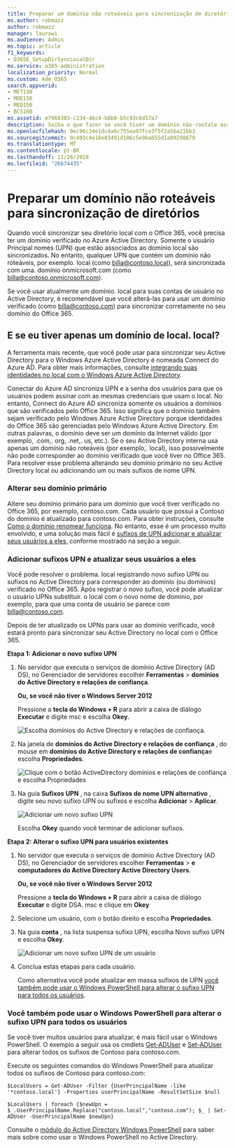 ```yaml
---
title: Preparar um domínio não roteáveis para sincronização de diretórios
ms.author: robmazz
author: robmazz
manager: laurawi
ms.audience: Admin
ms.topic: article
f1_keywords:
- O365E_SetupDirSyncLocalDir
ms.service: o365-administration
localization_priority: Normal
ms.custom: Adm_O365
search.appverid:
- MET150
- MOE150
- MED150
- BCS160
ms.assetid: e7968303-c234-46c4-b8b0-b5c93c6d57a7
description: Saiba o que fazer se você tiver um domínio não-routale associado com os usuários no local antes de sincronizar com o Office 365.
ms.openlocfilehash: 9ec96c34e1dc4a6c755ea97fce3f5f2a5ba21bb3
ms.sourcegitcommit: 9c493c4e18e83491d106c5e9bab55d1a89298879
ms.translationtype: MT
ms.contentlocale: pt-BR
ms.lasthandoff: 11/26/2018
ms.locfileid: "26674435"
---
```

# <a name="prepare-a-non-routable-domain-for-directory-synchronization"></a>Preparar um domínio não roteáveis para sincronização de diretórios
Quando você sincronizar seu diretório local com o Office 365, você precisa ter um domínio verificado no Azure Active Directory. Somente o usuário Principal nomes (UPN) que estão associados ao domínio local são sincronizados. No entanto, qualquer UPN que contém um domínio não roteáveis, por exemplo. local (como billa@contoso.local), será sincronizada com uma. domínio onmicrosoft.com (como billa@contoso.onmicrosoft.com). 

Se você usar atualmente um domínio. local para suas contas de usuário no Active Directory, é recomendável que você alterá-las para usar um domínio verificado (como billa@contoso.com) para sincronizar corretamente no seu domínio do Office 365.
  
## <a name="what-if-i-only-have-a-local-on-premises-domain"></a>E se eu tiver apenas um domínio de local. local?

A ferramenta mais recente, que você pode usar para sincronizar seu Active Directory para o Windows Azure Active Directory é nomeada Connect do Azure AD. Para obter mais informações, consulte [integrando suas identidades no local com o Windows Azure Active Directory](https://docs.microsoft.com/azure/architecture/reference-architectures/identity/azure-ad).
  
Conectar do Azure AD sincroniza UPN e a senha dos usuários para que os usuários podem assinar com as mesmas credenciais que usam o local. No entanto, Connect do Azure AD sincroniza somente os usuários a domínios que são verificados pelo Office 365. Isso significa que o domínio também sejam verificado pelo Windows Azure Active Directory porque identidades do Office 365 são gerenciadas pelo Windows Azure Active Directory. Em outras palavras, o domínio deve ser um domínio da Internet válido (por exemplo, .com,. org, .net,. us, etc.). Se o seu Active Directory interna usa apenas um domínio não roteáveis (por exemplo,. local), isso possivelmente não pode corresponder ao domínio verificado que você tiver no Office 365. Para resolver esse problema alterando seu domínio primário no seu Active Directory local ou adicionando um ou mais sufixos de nome UPN.
  
### <a name="change-your-primary-domain"></a>**Alterar seu domínio primário**

Altere seu domínio primário para um domínio que você tiver verificado no Office 365, por exemplo, contoso.com. Cada usuário que possui a Contoso do domínio é atualizado para contoso.com. Para obter instruções, consulte [Como o domínio renomear funciona](https://go.microsoft.com/fwlink/p/?LinkId=624174). No entanto, esse é um processo muito envolvido, e uma solução mais fácil é [sufixos de UPN adicionar e atualizar seus usuários a eles](prepare-a-non-routable-domain-for-directory-synchronization.md#bk_register), conforme mostrado na seção a seguir.
  
### <a name="add-upn-suffixes-and-update-your-users-to-them"></a>**Adicionar sufixos UPN e atualizar seus usuários a eles**

Você pode resolver o problema. local registrando novo sufixo UPN ou sufixos no Active Directory para corresponder ao domínio (ou domínios) verificado no Office 365. Após registrar o novo sufixo, você pode atualizar o usuário UPNs substituir. o local com o novo nome de domínio, por exemplo, para que uma conta de usuário se parece com billa@contoso.com.
  
Depois de ter atualizado os UPNs para usar ao domínio verificado, você estará pronto para sincronizar seu Active Directory no local com o Office 365.
  
 **Etapa 1: Adicionar o novo sufixo UPN**
  
1. No servidor que executa o serviços de domínio Active Directory (AD DS), no Gerenciador de servidores escolher **Ferramentas** \> **domínios do Active Directory e relações de confiança**.
    
    **Ou, se você não tiver o Windows Server 2012**
    
    Pressione a **tecla do Windows + R** para abrir a caixa de diálogo **Executar** e digite msc e escolha **Okey**.
    
    ![Escolha domínios do Active Directory e relações de confiança.](media/46b6e007-9741-44af-8517-6f682e0ac974.png)
  
2. Na janela de **domínios do Active Directory e relações de confiança** , do mouse em **domínios do Active Directory e relações de confiança**e escolha **Propriedades**.
    
    ![Clique com o botão ActiveDirectory domínios e relações de confiança e escolha Propriedades](media/39d20812-ffb5-4ba9-8d7b-477377ac360d.png)
  
3. Na guia **Sufixos UPN** , na caixa **Sufixos de nome UPN alternativo** , digite seu novo sufixo UPN ou sufixos e escolha **Adicionar** \> **Aplicar**.
    
    ![Adicionar um novo sufixo UPN](media/a4aaf919-7adf-469a-b93f-83ef284c0915.PNG)
  
    Escolha **Okey** quando você terminar de adicionar sufixos. 
    
 **Etapa 2: Alterar o sufixo UPN para usuários existentes**
  
1. No servidor que executa o serviços de domínio Active Directory (AD DS), no Gerenciador de servidores escolher **Ferramentas** \> **e computadores do Active Directory Active Directory Users**.
    
    **Ou, se você não tiver o Windows Server 2012**
    
    Pressione a **tecla do Windows + R** para abrir a caixa de diálogo **Executar** e digite DSA. msc e clique em **Okey**
    
2. Selecione um usuário, com o botão direito e escolha **Propriedades**.
    
3. Na guia **conta** , na lista suspensa sufixo UPN, escolha Novo sufixo UPN e escolha **Okey**.
    
    ![Adicionar um novo sufixo UPN de um usuário](media/54876751-49f0-48cc-b864-2623c4835563.png)
  
4. Conclua estas etapas para cada usuário.
    
    Como alternativa você pode atualizar em massa sufixos de UPN [você também pode usar o Windows PowerShell para alterar o sufixo UPN para todos os usuários](prepare-a-non-routable-domain-for-directory-synchronization.md#BK_Posh).
    
### <a name="you-can-also-use-windows-powershell-to-change-the-upn-suffix-for-all-users"></a>**Você também pode usar o Windows PowerShell para alterar o sufixo UPN para todos os usuários**

Se você tiver muitos usuários para atualizar, é mais fácil usar o Windows PowerShell. O exemplo a seguir usa os cmdlets [Get-ADUser](https://go.microsoft.com/fwlink/p/?LinkId=624312) e [Set-ADUser](https://go.microsoft.com/fwlink/p/?LinkId=624313) para alterar todos os sufixos de Contoso para contoso.com. 

Execute os seguintes comandos do Windows PowerShell para atualizar todos os sufixos de Contoso para contoso.com:
    
  ```
  $LocalUsers = Get-ADUser -Filter {UserPrincipalName -like '*contoso.local'} -Properties userPrincipalName -ResultSetSize $null
  ```

  ```
  $LocalUsers | foreach {$newUpn = $_.UserPrincipalName.Replace("contoso.local","contoso.com"); $_ | Set-ADUser -UserPrincipalName $newUpn}
  ```
Consulte o [módulo do Active Directory Windows PowerShell](https://go.microsoft.com/fwlink/p/?LinkId=624314) para saber mais sobre como usar o Windows PowerShell no Active Directory. 

